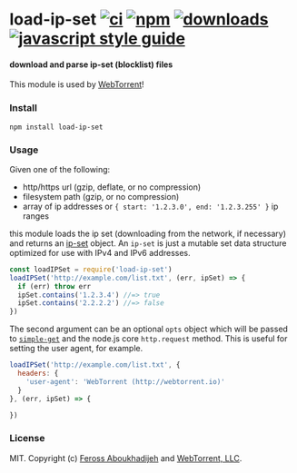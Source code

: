 # load-ip-set [![ci][ci-image]][ci-url] [![npm][npm-image]][npm-url] [![downloads][downloads-image]][downloads-url] [![javascript style guide][standard-image]][standard-url]

[ci-image]: https://img.shields.io/github/workflow/status/webtorrent/load-ip-set/ci/master
[ci-url]: https://github.com/webtorrent/load-ip-set/actions
[npm-image]: https://img.shields.io/npm/v/load-ip-set.svg
[npm-url]: https://npmjs.org/package/load-ip-set
[downloads-image]: https://img.shields.io/npm/dm/load-ip-set.svg
[downloads-url]: https://npmjs.org/package/load-ip-set
[standard-image]: https://img.shields.io/badge/code_style-standard-brightgreen.svg
[standard-url]: https://standardjs.com

#### download and parse ip-set (blocklist) files

This module is used by [WebTorrent](http://webtorrent.io)!

### Install

```
npm install load-ip-set
```

### Usage

Given one of the following:

- http/https url (gzip, deflate, or no compression)
- filesystem path (gzip, or no compression)
- array of ip addresses or `{ start: '1.2.3.0', end: '1.2.3.255' }` ip ranges

this module loads the ip set (downloading from the network, if necessary) and returns an [ip-set](https://www.npmjs.org/package/ip-set) object. An `ip-set` is just a mutable set data structure optimized for use with IPv4 and IPv6 addresses.

```js
const loadIPSet = require('load-ip-set')
loadIPSet('http://example.com/list.txt', (err, ipSet) => {
  if (err) throw err
  ipSet.contains('1.2.3.4') //=> true
  ipSet.contains('2.2.2.2') //=> false
})
```

The second argument can be an optional `opts` object which will be passed to
[`simple-get`](https://npmjs.com/package/simple-get) and the node.js core `http.request`
method. This is useful for setting the user agent, for example.

```js
loadIPSet('http://example.com/list.txt', {
  headers: {
    'user-agent': 'WebTorrent (http://webtorrent.io)'
  }
}, (err, ipSet) => {

})
```

### License

MIT. Copyright (c) [Feross Aboukhadijeh](https://feross.org) and [WebTorrent, LLC](https://webtorrent.io).
